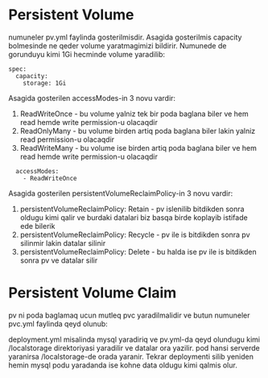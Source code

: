 # Persistent Volume
numuneler pv.yml faylinda gosterilmisdir. Asagida gosterilmis capacity bolmesinde ne qeder volume yaratmagimizi bildirir. Numunede de gorunduyu kimi 1Gi hecminde volume yaradilib:
```
spec:
  capacity:
    storage: 1Gi
```
Asagida gosterilen accessModes-in 3 novu vardir:
1. ReadWriteOnce - bu volume yalniz tek bir poda baglana biler ve hem read hemde write permission-u olacaqdir
2. ReadOnlyMany - bu volume birden artiq poda baglana biler lakin yalniz read permission-u olacaqdir
3. ReadWriteMany - bu volume ise birden artiq poda baglana biler ve hem read hemde write permission-u olacaqdir
```
  accessModes:
    - ReadWriteOnce
```
Asagida gosterilen   persistentVolumeReclaimPolicy-in 3 novu vardir:
1. persistentVolumeReclaimPolicy: Retain - pv islenilib bitdikden sonra oldugu kimi qalir ve burdaki datalari biz basqa birde koplayib istifade ede bilerik
2. persistentVolumeReclaimPolicy: Recycle - pv ile is bitdikden sonra pv silinmir lakin datalar silinir
3. persistentVolumeReclaimPolicy: Delete - bu halda ise pv ile is bitdikden sonra pv ve datalar silir

# Persistent Volume Claim
pv ni poda baglamaq ucun mutleq pvc yaradilmalidir ve butun numuneler pvc.yml faylinda qeyd olunub:

deployment.yml misalinda mysql yaradiriq ve pv.yml-da qeyd olundugu kimi /localstorage direktoriyasi yaradilir ve datalar ora yazilir. pod hansi serverde yaranirsa /localstorage-de orada yaranir. Tekrar deploymenti silib yeniden hemin mysql podu yaradanda ise kohne data oldugu kimi qalmis olur.